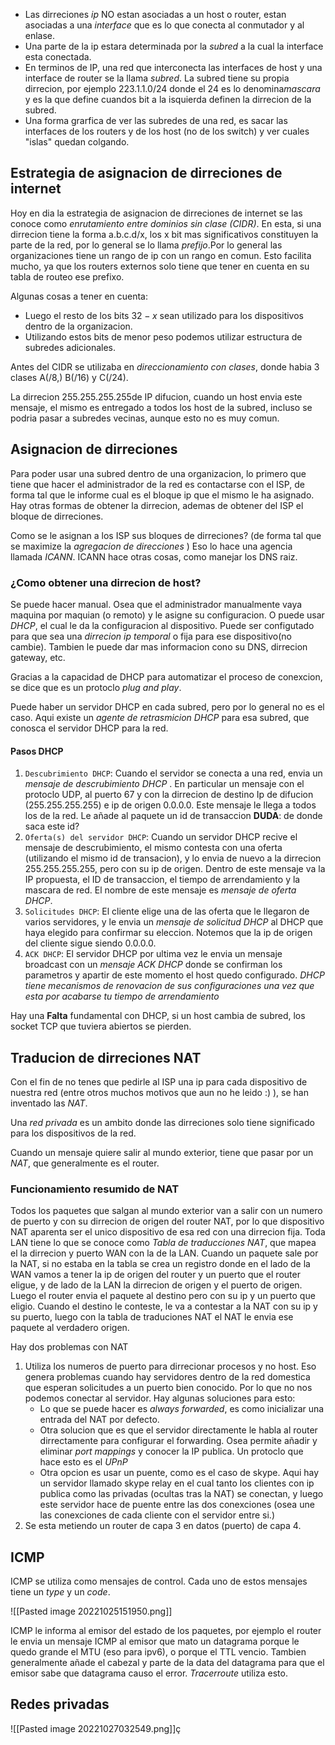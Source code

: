 - Las dirreciones *ip* NO estan asociadas a un host o router, estan asociadas a una *interface* que es lo que conecta al conmutador y al enlase. 
- Una parte de la ip estara determinada por la *subred* a la cual la interface esta conectada. 
- En terminos de IP, una red que interconecta las interfaces de host y una interface de router se la llama *subred*. La subred tiene su propia dirrecion, por ejemplo 223.1.1.0/24 donde el 24 es lo denomina*mascara* y es la que define cuandos bit a la isquierda definen la dirrecion de la subred. 
- Una forma grarfica de ver las subredes de una red, es sacar las interfaces de los routers y de los host (no de los switch) y ver cuales "islas" quedan colgando.


 ## Estrategia de asignacion de dirreciones de internet 
 Hoy en dia la estrategia de asignacion de dirreciones de internet se las conoce como *enrutamiento entre dominios sin clase* *(CIDR)*.
 En esta, si una dirrecion tiene la forma a.b.c.d/x, los x bit mas significativos constituyen la parte de la red, por lo general se lo llama *prefijo*.Por lo general las organizaciones tiene un rango de ip con un rango en comun.
 Esto facilita mucho, ya que los routers externos solo tiene que tener en cuenta en su tabla de routeo ese prefixo.
 
 Algunas cosas a tener en cuenta:
 - Luego el resto de los bits $32 - x$ sean utilizado para los dispositivos dentro de la organizacion. 
 - Utilizando estos bits de menor peso podemos utilizar estructura de subredes adicionales. 


Antes del CIDR se utilizaba en *direccionamiento con clases*, donde habia 3 clases A(/8,) B(/16) y C(/24). 

La dirrecion 255.255.255.255de IP difucion, cuando un host envia este mensaje, el mismo es entregado a todos los host de la subred, incluso se podria pasar a subredes vecinas, aunque esto no es muy comun. 


## Asignacion de dirreciones 
Para poder usar una subred dentro de una organizacion, lo primero que tiene que hacer el administrador de la red es contactarse con el ISP, de forma tal que le informe cual es el bloque ip que el mismo le ha asignado. 
Hay otras formas de obtener la dirrecion, ademas de obtener del ISP el bloque de dirreciones. 

Como se le asignan a los ISP sus bloques de dirreciones? (de forma tal que se maximize la *agregacion de direcciones* ) Eso lo hace una agencia llamada *ICANN*. ICANN hace otras cosas, como manejar los DNS raiz. 

### ¿Como obtener una dirrecion de host?
Se puede hacer manual. Osea que el administrador manualmente vaya maquina por maquian (o remoto) y le asigne su configuracion. 
O puede usar *DHCP*, el cual le da la configuracion al dispositivo. Puede ser configutado para que sea una *dirrecion ip temporal*  o fija para ese dispositivo(no cambie). Tambien le puede dar mas informacion cono su DNS, dirrecion gateway, etc. 

Gracias a la capacidad de DHCP para automatizar el proceso de conexcion, se dice que es un protoclo *plug and play*.

Puede haber un servidor DHCP en cada subred, pero por lo general no es el caso. Aqui existe un *agente de retrasmicion DHCP* para esa subred, que conosca el servidor DHCP para la red. 

#### Pasos DHCP
1. `Descubrimiento DHCP`: Cuando el servidor se conecta a una red, envia un *mensaje de descrubimiento DHCP* . En particular un mensaje con el protoclo UDP, al puerto 67 y con la dirrecion de destino Ip de difucion (255.255.255.255) e ip de origen 0.0.0.0. Este mensaje le llega a todos los de la red. Le añade al paquete un id de transaccion 
	**DUDA**: de donde saca este id?
3. `Oferta(s) del servidor DHCP`: Cuando un servidor DHCP recive el mensaje de descrubimiento, el mismo contesta con una oferta (utilizando el mismo id de transacion), y lo envia de nuevo a la dirrecion 255.255.255.255, pero con su ip de origen. Dentro de este mensaje va la IP propuesta, el ID de transaccion, el tiempo de arrendamiento y la mascara de red. El nombre de este mensaje es *mensaje de oferta DHCP*.
4. `Solicitudes DHCP`: El cliente elige una de las oferta que le llegaron de varios servidores, y le envia un *mensaje de solicitud DHCP* al DHCP que haya elegido para confirmar su eleccion. Notemos que la ip de origen del cliente sigue siendo 0.0.0.0.
5. `ACK DHCP`: El servidor DHCP por ultima vez le envia un mensaje broadcast con un *mensaje ACK DHCP* donde se confirman los parametros y apartir de este momento el host quedo configurado. *DHCP tiene mecanismos de renovacion de sus configuraciones una vez que esta por acabarse tu tiempo de arrendamiento*

Hay una **Falta** fundamental con DHCP, si un host cambia de subred, los socket TCP que tuviera abiertos se pierden. 


## Traducion de dirreciones NAT
Con el fin de no tenes que pedirle al ISP una ip para cada dispositivo de nuestra red (entre otros muchos motivos que aun no he leido :) ), se han inventado las *NAT*. 

Una *red privada* es un ambito donde las dirreciones solo tiene significado para los dispositivos de la red. 

Cuando un mensaje quiere salir al mundo exterior, tiene que pasar por un *NAT*, que generalmente es el router. 

### Funcionamiento resumido de NAT
Todos los paquetes que salgan al mundo exterior van a salir con un numero de puerto y con su dirrecion de origen del router NAT, por lo que dispositivo NAT aparenta ser el unico dispositivo de esa red con una dirrecion fija. 
Toda LAN tiene lo que se conoce como *Tabla de traducciones NAT*, que mapea el la dirrecion y puerto WAN con la de la LAN. Cuando un paquete sale por la NAT, si no estaba en la tabla se crea un registro donde en el lado de la WAN vamos a tener la ip de origen del router y un puerto que el router eligue, y de lado de la LAN la dirrecion de origen y el puerto de origen. 
Luego el router envia el paquete al destino pero con su ip y un puerto que eligio. Cuando el destino le conteste, le va a contestar a la NAT con su ip y su puerto, luego con la tabla de traduciones NAT el NAT le envia ese paquete al verdadero origen. 

Hay dos problemas con NAT
1. Utiliza los numeros de puerto para dirrecionar procesos y no host. Eso genera problemas cuando hay servidores dentro de la red domestica que esperan solicitudes a un puerto bien conocido. Por lo que no nos podemos conectar al servidor. Hay algunas soluciones para esto: 
	 - Lo que se puede hacer es *always forwarded*, es como inicializar una entrada del NAT por defecto. 
	 - Otra solucion que es que el servidor directamente le  habla al router dirrectamente para configurar el forwarding. Osea permite añadir y eliminar *port mappings* y conocer la IP publica. Un protoclo que hace esto es el *UPnP* 
	 - Otra opcion es usar un puente, como es el caso de skype. Aqui hay un servidor llamado skype relay en el cual tanto los clientes con ip publica como las privadas (ocultas tras la NAT) se conectan, y luego este servidor hace de puente entre las dos conexciones (osea une las conexciones de cada cliente con el servidor entre si.)
2. Se esta metiendo un router de capa 3 en datos (puerto) de capa 4. 


## ICMP
ICMP se utiliza como mensajes de control. Cada uno de estos mensajes tiene un *type* y un *code*. 

![[Pasted image 20221025151950.png]]

ICMP le informa al emisor del estado de los paquetes, por ejemplo el router le envia un mensaje ICMP al emisor que mato un datagrama porque le quedo grande el MTU (eso para ipv6), o porque el TTL vencio. Tambien generalmente añade el cabezal y parte de la data del datagrama para que el emisor sabe que datagrama causo el error. *Tracerroute* utiliza esto. 



## Redes privadas 

![[Pasted image 20221027032549.png]]ç
